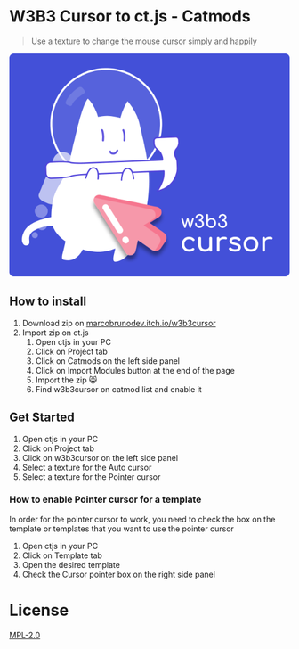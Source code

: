 # W3B3 Cursor to ct.js - Catmods
> Use a texture to change the mouse cursor simply and happily

[![w3b3 Cursor to ct.js](w3b3cursor.png "w3b3 Cursor to ct.js")](https://marcobrunodev.itch.io/w3b3cursor)

## How to install

1. Download zip on [marcobrunodev.itch.io/w3b3cursor](https://marcobrunodev.itch.io/w3b3cursor)
2. Import zip on ct.js
   1. Open ctjs in your PC
   2. Click on Project tab
   3. Click on Catmods on the left side panel
   4. Click on Import Modules button at the end of the page
   5. Import the zip 😸
   6. Find w3b3cursor on catmod list and enable it
   
## Get Started

1. Open ctjs in your PC
2. Click on Project tab
3. Click on w3b3cursor on the left side panel
4. Select a texture for the Auto cursor
5. Select a texture for the Pointer cursor

### How to enable Pointer cursor for a template

In order for the pointer cursor to work, you need to check the box on the template or templates that you want to use the pointer cursor

1. Open ctjs in your PC
2. Click on Template tab
3. Open the desired template
4. Check the Cursor pointer box on the right side panel

# License
[MPL-2.0](https://www.mozilla.org/en-US/MPL/2.0)
